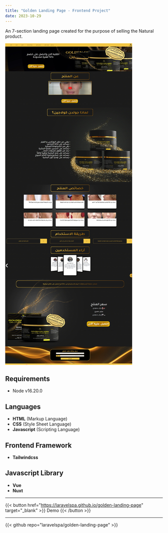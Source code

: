 ```yaml
---
title: "Golden Landing Page - Frontend Project"
date: 2023-10-29
---
```

An 7-section landing page created for the purpose of selling the Natural product.

![Golden Landing Page](/img/portfolio/golden-landing-page/full-page.jpeg "Golden Landing Page")

## Requirements
- Node v16.20.0

## Languages
- **HTML** (Markup Language)
- **CSS** (Style Sheet Language)
- **Javascript** (Scripting Language)

## Frontend Framework
- **Tailwindcss**

## Javascript Library
- **Vue**
- **Nuxt**

---
{{< button href="https://laravelspa.github.io/golden-landing-page" target="_blank" >}}
Demo
{{< /button >}}

---
{{< github repo="laravelspa/golden-landing-page" >}}
